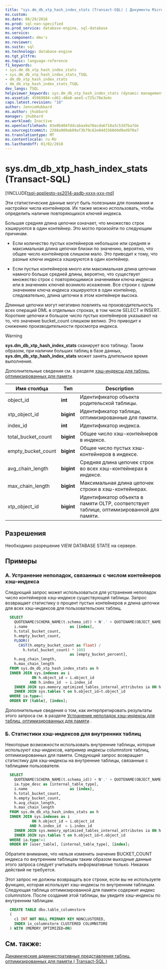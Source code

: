```yaml
---
title: "sys.dm_db_xtp_hash_index_stats (Transact-SQL) | Документы Microsoft"
ms.custom: 
ms.date: 08/29/2016
ms.prod: sql-non-specified
ms.prod_service: database-engine, sql-database
ms.service: 
ms.component: dmv's
ms.reviewer: 
ms.suite: sql
ms.technology: database-engine
ms.tgt_pltfrm: 
ms.topic: language-reference
f1_keywords:
- sys.dm_db_xtp_hash_index_stats
- sys.dm_db_xtp_hash_index_stats_TSQL
- dm_db_xtp_hash_index_stats
- dm_db_xtp_hash_index_stats_TSQL
dev_langs: TSQL
helpviewer_keywords: sys.dm_db_xtp_hash_index_stats (dynamic management view)
ms.assetid: 45969884-cd61-48e8-aee5-c725c78e3e4c
caps.latest.revision: "18"
author: JennieHubbard
ms.author: jhubbard
manager: jhubbard
ms.workload: Inactive
ms.openlocfilehash: 83e0b404fddcabaa9a70acda6718a3c53d7ba7de
ms.sourcegitcommit: 2208a909ab09af3b79c62e04d3360d4d9ed970a7
ms.translationtype: MT
ms.contentlocale: ru-RU
ms.lasthandoff: 01/02/2018
---
```

# <a name="sysdmdbxtphashindexstats-transact-sql"></a>sys.dm_db_xtp_hash_index_stats (Transact-SQL)
[!INCLUDE[tsql-appliesto-ss2014-asdb-xxxx-xxx-md](../../includes/tsql-appliesto-ss2014-asdb-xxxx-xxx-md.md)]

  Эти статистические данные могут быть полезными для понимания и настройки числа контейнеров. Их также можно использовать, чтобы определить наличие повторяющихся ключей индекса.  
  
 Большая средняя длина цепочки означает, что множество строк хэшируются в один контейнер. Это могло произойти по следующим причинам.  
  
-   Если количество пустых контейнеров небольшое или средняя и максимальная длина цепочки близки по значению, вероятно, что общее число контейнеров слишком мало. Это приводит к тому, что разные ключи индекса хэшируются в один контейнер.  
  
-   Если пустых контейнеров много или максимальная длина цепочки намного больше средней длины, вероятно, что существует множество строк с повторяющимися значениями ключа индекса или в значениях ключей возникло искажение. Все строки с одним значением ключа индекса хэшируются в один контейнер, следовательно, длина цепочки в этом контейнере высока.  
  
Длинные цепочки могут негативно повлиять на производительность всех операций DML в отдельных строках, в том числе SELECT и INSERT. Короткие цепочки и большое число пустых контейнеров указывают на то, что значение bucket_count слишком велико. Это приводит к снижению производительности просмотра индекса.  
  
> [!WARNING]
> **sys.dm_db_xtp_hash_index_stats** сканирует всю таблицу. Таким образом, при наличии больших таблиц в базе данных, **sys.dm_db_xtp_hash_index_stats** может занять длительное время выполнения.  
  
Дополнительные сведения см. в разделе [хэш-индексы для таблиц, оптимизированных для памяти](../../relational-databases/sql-server-index-design-guide.md#hash_index).  
  
|Имя столбца|Тип|Description|  
|-----------------|----------|-----------------|  
|object_id|**int**|Идентификатор объекта родительской таблицы.|  
|xtp_object_id|**bigint**|Идентификатор таблицы, оптимизированные для памяти.|  
|index_id|**int**|Идентификатор индекса.|  
|total_bucket_count|**bigint**|Общее число хэш-контейнеров в индексе.|  
|empty_bucket_count|**bigint**|Общее число пустых хэш-контейнеров в индексе.|  
|avg_chain_length|**bigint**|Средняя длина цепочек строк во всех хэш-контейнерах в индексе.|  
|max_chain_length|**bigint**|Максимальная длина цепочек строки в хэш-контейнерах.|  
|xtp_object_id|**bigint**|Идентификатор объекта в памяти OLTP, соответствует таблице, оптимизированной для памяти.|  
  
## <a name="permissions"></a>Разрешения  
 Необходимо разрешение VIEW DATABASE STATE на сервере.  

## <a name="examples"></a>Примеры  
  
### <a name="a-troubleshooting-hash-index-bucket-count"></a>A. Устранение неполадок, связанных с числом контейнеров хэш-индекса

Следующий запрос может использоваться для устранения неполадок число контейнеров хэш-индексе существующей таблицы. Запрос возвращает статистику о процент пустых контейнеров и длина цепочки для всех хэш-индексов для пользовательских таблиц.

```sql
  SELECT  
    QUOTENAME(SCHEMA_NAME(t.schema_id)) + N'.' + QUOTENAME(OBJECT_NAME(h.object_id)) as [table],   
    i.name                   as [index],   
    h.total_bucket_count,  
    h.empty_bucket_count,  
    FLOOR((  
      CAST(h.empty_bucket_count as float) /  
        h.total_bucket_count) * 100)  
                             as [empty_bucket_percent],  
    h.avg_chain_length,   
    h.max_chain_length  
  FROM sys.dm_db_xtp_hash_index_stats as h   
  INNER JOIN sys.indexes as i  
            ON h.object_id = i.object_id  
           AND h.index_id  = i.index_id  
    INNER JOIN sys.memory_optimized_tables_internal_attributes ia ON h.xtp_object_id=ia.xtp_object_id
    INNER JOIN sys.tables t on h.object_id=t.object_id
  WHERE ia.type=1
  ORDER BY [table], [index];  
``` 

Дополнительные сведения о том, как интерпретировать результаты этого запроса см. в разделе [Устранение неполадок хэш-индексы для таблиц, оптимизированных для памяти](../../relational-databases/in-memory-oltp/hash-indexes-for-memory-optimized-tables.md) .  

### <a name="b-hash-index-statistics-for-internal-tables"></a>Б. Статистики хэш-индексов для внутренних таблиц

Некоторые возможности использовать внутренние таблицы, которые используют хэш-индексов, например индексы columnstore таблиц, оптимизированных для памяти. Следующий запрос возвращает статистику для хэш-индексы на внутренние таблицы, связанные с таблицами пользователя.

```sql
  SELECT  
    QUOTENAME(SCHEMA_NAME(t.schema_id)) + N'.' + QUOTENAME(OBJECT_NAME(h.object_id)) as [user_table],
    ia.type_desc as [internal_table_type],
    i.name                   as [index],   
    h.total_bucket_count,  
    h.empty_bucket_count,  
    h.avg_chain_length,   
    h.max_chain_length  
  FROM sys.dm_db_xtp_hash_index_stats as h   
  INNER JOIN sys.indexes as i  
            ON h.object_id = i.object_id  
           AND h.index_id  = i.index_id  
    INNER JOIN sys.memory_optimized_tables_internal_attributes ia ON h.xtp_object_id=ia.xtp_object_id
    INNER JOIN sys.tables t on h.object_id=t.object_id
  WHERE ia.type!=1
  ORDER BY [user_table], [internal_table_type], [index]; 
```

Обратите внимание, что нельзя изменить значение BUCKET_COUNT индекса по внутренним таблицам таким образом выходные данные этого запроса следует учитывать информативные только. Никаких действий не требуется.  

Этот запрос не должны возвращать все строки, если вы не используете функцию, которая использует хэш-индексы по внутренним таблицам. Следующая таблица оптимизированной для памяти содержит индекс columnstore. После создания этой таблицы, вы увидите хэш-индексы по внутренним таблицам.

```sql
  CREATE TABLE dbo.table_columnstore
  (
    c1 INT NOT NULL PRIMARY KEY NONCLUSTERED,
    INDEX ix_columnstore CLUSTERED COLUMNSTORE
  ) WITH (MEMORY_OPTIMIZED=ON)
```

## <a name="see-also"></a>См. также:  
 [Динамические административные представления таблиц, оптимизированных для памяти &#40; Transact-SQL &#41;](../../relational-databases/system-dynamic-management-views/memory-optimized-table-dynamic-management-views-transact-sql.md)  
  
  
